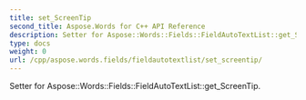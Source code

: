 ```yaml
---
title: set_ScreenTip
second_title: Aspose.Words for C++ API Reference
description: Setter for Aspose::Words::Fields::FieldAutoTextList::get_ScreenTip. 
type: docs
weight: 0
url: /cpp/aspose.words.fields/fieldautotextlist/set_screentip/
---
```


Setter for Aspose::Words::Fields::FieldAutoTextList::get_ScreenTip. 

